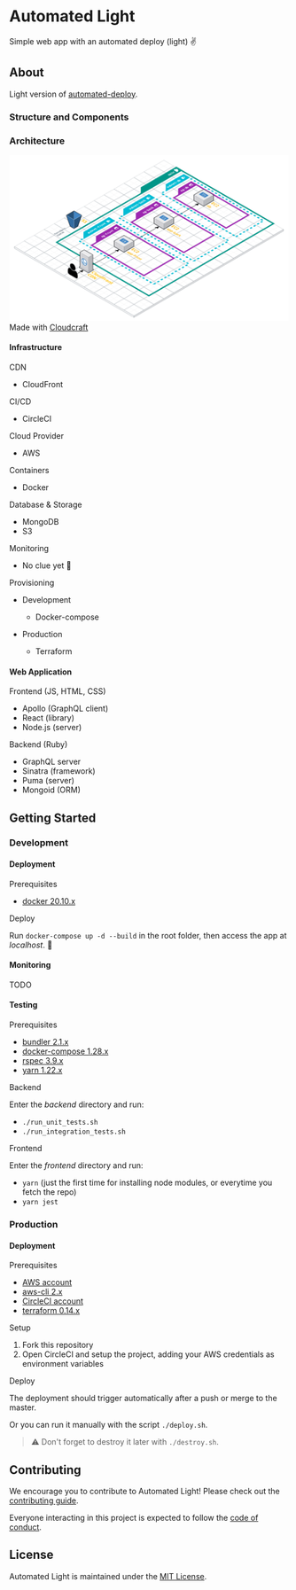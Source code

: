 # Automated Light

Simple web app with an automated deploy (light) :v:

## About

Light version of [automated-deploy](https://github.com/lucasmari/automated-deploy).

### Structure and Components

### Architecture

![](.images/Web%20App%20Reference%20Architecture.png)
Made with [Cloudcraft](https://www.cloudcraft.co/)

#### Infrastructure

CDN

- CloudFront

CI/CD

- CircleCI

Cloud Provider

- AWS

Containers

- Docker

Database & Storage

- MongoDB
- S3

Monitoring

- No clue yet :shrug:

Provisioning

- Development

  - Docker-compose

- Production
  
  - Terraform

#### Web Application

Frontend (JS, HTML, CSS)

- Apollo (GraphQL client)
- React (library)
- Node.js (server)

Backend (Ruby)

- GraphQL server
- Sinatra (framework)
- Puma (server)
- Mongoid (ORM)

## Getting Started

### Development

#### Deployment

Prerequisites

- [docker 20.10.x](https://www.docker.com/get-started)

Deploy

Run `docker-compose up -d --build` in the root folder, then access the app at *localhost*. :clap:

#### Monitoring

TODO

#### Testing

Prerequisites

- [bundler 2.1.x](https://bundler.io/)
- [docker-compose 1.28.x](https://docs.docker.com/compose/install/)
- [rspec 3.9.x](https://rspec.info/)
- [yarn 1.22.x](https://yarnpkg.com/getting-started/install)

Backend

Enter the *backend* directory and run:

- `./run_unit_tests.sh`
- `./run_integration_tests.sh`

Frontend

Enter the *frontend* directory and run:

- `yarn` (just the first time for installing node modules, or everytime you fetch the repo)
- `yarn jest`

### Production

#### Deployment

Prerequisites

- [AWS account](https://console.aws.amazon.com)
- [aws-cli 2.x](https://docs.aws.amazon.com/cli/latest/userguide/install-cliv2.html)
- [CircleCI account](https://app.circleci.com/dashboard)
- [terraform 0.14.x](https://www.terraform.io/downloads.html)

Setup

1. Fork this repository
2. Open CircleCI and setup the project, adding your AWS credentials as environment variables

Deploy

The deployment should trigger automatically after a push or merge to the master.

Or you can run it manually with the script `./deploy.sh`.

> :warning: Don't forget to destroy it later with `./destroy.sh`.

## Contributing

We encourage you to contribute to Automated Light! Please check out the
[contributing guide](https://github.com/lucasmari/automated-light/blob/master/CONTRIBUTING.md).

Everyone interacting in this project is expected to follow the [code of conduct](https://github.com/lucasmari/automated-light/blob/master/CODE_OF_CONDUCT.md).

## License

Automated Light is maintained under the [MIT License](https://opensource.org/licenses/MIT).